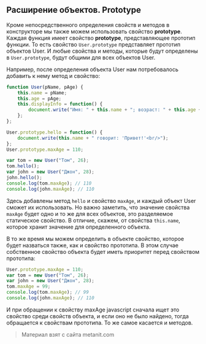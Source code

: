 ## Расширение объектов. Prototype

Кроме непосредственного определения свойств и методов в конструкторе мы также можем использовать свойство **prototype**. Каждая функция имеет свойство **prototype**, представляющее прототип функции. То есть свойство `User.prototype` представляет прототип объектов User. И любые свойства и методы, которые будут определены в `User.prototype`, будут общими для всех объектов User.

Например, после определения объекта User нам потребовалось добавить к нему метод и свойство:

```js
function User(pName, pAge) {
    this.name = pName;
    this.age = pAge;
    this.displayInfo = function() {
        document.write("Имя: " + this.name + "; возраст: " + this.age + "<br/>");
    };
};

User.prototype.hello = function() {
    document.write(this.name + " говорит: 'Привет!'<br/>");
};
User.prototype.maxAge = 110;

var tom = new User("Том", 26);
tom.hello();
var john = new User("Джон", 28);
john.hello();
console.log(tom.maxAge); // 110
console.log(john.maxAge); // 110
```

Здесь добавлены метод `hello` и свойство `maxAge`, и каждый объект User сможет их использовать. Но важно заметить, что значение свойства `maxAge` будет одно и то же для всех объектов, это разделяемое статическое свойство. В отличие, скажем, от свойства `this.name`, которое хранит значение для определенного объекта.

В то же время мы можем определить в объекте свойство, которое будет назваться также, как и свойство прототипа. В этом случае собственное свойство объекта будет иметь приоритет перед свойством прототипа:

```js
User.prototype.maxAge = 110;
var tom = new User("Том", 26);
var john = new User("Джон", 28);
tom.maxAge = 99;
console.log(tom.maxAge); // 99
console.log(john.maxAge); // 110
```

И при обращении к свойству maxAge javascript сначала ищет это свойство среди свойств объекта, и если оно не было найдено, тогда обращается к свойствам прототипа. То же самое касается и методов.


> Материал взят с сайта metanit.com
